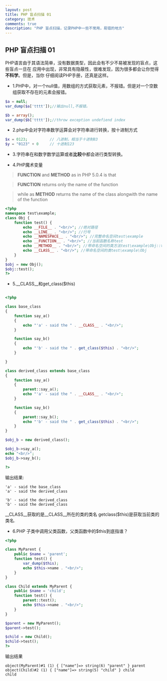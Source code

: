 ```yaml
---
layout: post
title: PHP 盲点扫描 01
category: 技术
comments: true
description: "PHP 盲点扫描，记录PHP中一些不常用，易错的地方"
---
```


## PHP 盲点扫描 01
PHP语言由于其语法简单，没有数据类型，因此会有不少不易被发现的盲点，这些盲点一旦在
应用中出现，非常具有隐蔽性，很难发现，因为很多都会让你觉得**不科学**。但是，当你
仔细阅读PHP手册，还真是这样。


*   1.PHP中，对一个null值，用数组的方式获取元素，不报错。但是对一个空数组获取不存在的元素会报错。

```php
$a = null;
var_dump($a['tttt']);//输出null,不报错。

$b = array();
var_dump($b['tttt']);//throw exception undefiend index
```

*   2.php中会对字符串数学运算会对字符串进行转换，按十进制方式

```php
$x = 0123;          // 八进制，相当于十进制83
$y = "0123" + 0     // 十进制123
```

*   3.字符串在和数字数学运算或者**比较**中都会进行类型转换。

*   4.PHP魔术变量
>__FUNCTION__ and __METHOD__ as in PHP 5.0.4 is that

>__FUNCTION__ returns only the name of the function

>while as __METHOD__ returns the name of the class alongwith the name of the function

```php
<?php
namespace test\example;
class Obj {
    function test() {
        echo __FILE__ . "<br/>"; //绝对路径
        echo __LINE__ . "<br/>"; //行号
        echo __NAMESPACE__ . "<br/>"; //完整命名空间test\example
        echo __FUNCTION__ . "<br/>"; //当前函数名称test
        echo __METHOD__ . "<br/>"; //带命名空间的类方法test\example\Obj::test
        echo __CLASS__ . "<br/>"; //带命名空间的类test\example\Obj
    }
}
$obj = new Obj();
$obj::test();
?>
```

*   5.__CLASS__和get_class($this)

```php

<?php

class base_class
{
    function say_a()
    {
        echo "'a' - said the " . __CLASS__ . "<br/>";
    }

    function say_b()
    {
        echo "'b' - said the " . get_class($this) . "<br/>";
    }

}

class derived_class extends base_class
{
    function say_a()
    {
        parent::say_a();
        echo "'a' - said the " . __CLASS__ . "<br/>";
    }

    function say_b()
    {
        parent::say_b();
        echo "'b' - said the " . get_class($this) . "<br/>";
    }
}

$obj_b = new derived_class();

$obj_b->say_a();
echo "<br/>";
$obj_b->say_b();

?>
```
输出结果:

```
'a' - said the base_class
'a' - said the derived_class

'b' - said the derived_class
'b' - said the derived_class
```

__CLASS__获取的是__CLASS__所在的类的类名
getclass($this)是获取当前类的类名.

*   6.PHP 子类中调用父类函数，父类函数中的$this到底指谁？

```php
<?php

class MyParent {
    public $name = 'parent';
    function test() {
        var_dump($this);
        echo $this->name . "<br/>";
    }
}

class Child extends MyParent {
    public $name = 'child';
    function test() {
        parent::test();
        echo $this->name . "<br/>";
    }
}

$parent = new MyParent();
$parent->test();

$child = new Child();
$child->test();
?>
```
输出结果
```
object(MyParent)#1 (1) { ["name"]=> string(6) "parent" } parent
object(Child)#2 (1) { ["name"]=> string(5) "child" } child
child
```
